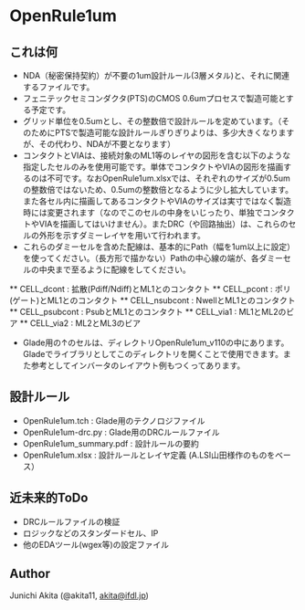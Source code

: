 OpenRule1um
=====

## これは何

* NDA（秘密保持契約）が不要の1um設計ルール(3層メタル)と、それに関連するファイルです。
* フェニテックセミコンダクタ(PTS)のCMOS 0.6umプロセスで製造可能とする予定です。
* グリッド単位を0.5umとし、その整数倍で設計ルールを定めています。（そのためにPTSで製造可能な設計ルールぎりぎりよりは、多少大きくなりますが、その代わり、NDAが不要となります）
* コンタクトとVIAは、接続対象のML1等のレイヤの図形を含む以下のような指定したセルのみを使用可能です。単体でコンタクトやVIAの図形を描画するのは不可です。なおOpenRule1um.xlsxでは、それぞれのサイズが0.5umの整数倍ではないため、0.5umの整数倍となるように少し拡大しています。また各セル内に描画してあるコンタクトやVIAのサイズは実寸ではなく製造時には変更されます（なのでこのセルの中身をいじったり、単独でコンタクトやVIAを描画してはいけません）。またDRC（や回路抽出）は、これらのセルの外形を示すダミーレイヤを用いて行われます。
* これらのダミーセルを含めた配線は、基本的にPath（幅を1um以上に設定）を使ってください。（長方形で描かない）Pathの中心線の端が、各ダミーセルの中央まで至るように配線をしてください。

** CELL_dcont : 拡散(Pdiff/Ndiff)とML1とのコンタクト
** CELL_pcont : ポリ(ゲート)とML1とのコンタクト
** CELL_nsubcont : NwellとML1とのコンタクト
** CELL_psubcont : PsubとML1とのコンタクト
** CELL_via1 : ML1とML2のビア
** CELL_via2 : ML2とML3のビア

* Glade用の↑のセルは、ディレクトリOpenRule1um_v110の中にあります。Gladeでライブラリとしてこのディレクトリを開くことで使用できます。また参考としてインバータのレイアウト例もつくってあります。

## 設計ルール

* OpenRule1um.tch : Glade用のテクノロジファイル
* OpenRule1um-drc.py : Glade用のDRCルールファイル
* OpenRule1um_summary.pdf : 設計ルールの要約
* OpenRule1um.xlsx : 設計ルールとレイヤ定義 (A.LSI山田様作のものをベース）

## 近未来的ToDo

* DRCルールファイルの検証
* ロジックなどのスタンダードセル、IP
* 他のEDAツール(wgex等)の設定ファイル

## Author

Junichi Akita (@akita11, akita@ifdl.jp)
